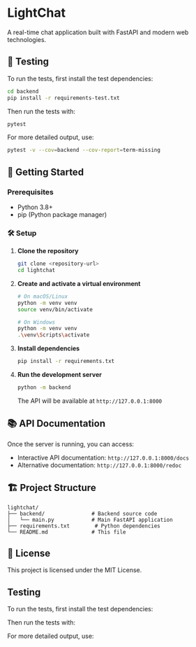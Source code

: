 # LightChat

A real-time chat application built with FastAPI and modern web technologies.

## 🧪 Testing

To run the tests, first install the test dependencies:

```bash
cd backend
pip install -r requirements-test.txt
```

Then run the tests with:

```bash
pytest
```

For more detailed output, use:

```bash
pytest -v --cov=backend --cov-report=term-missing
```

## 🚀 Getting Started

### Prerequisites
- Python 3.8+
- pip (Python package manager)

### 🛠️ Setup

1. **Clone the repository**
   ```bash
   git clone <repository-url>
   cd lightchat
   ```

2. **Create and activate a virtual environment**
   ```bash
   # On macOS/Linux
   python -m venv venv
   source venv/bin/activate

   # On Windows
   python -m venv venv
   .\venv\Scripts\activate
   ```

3. **Install dependencies**
   ```bash
   pip install -r requirements.txt
   ```

4. **Run the development server**
   ```bash
   python -m backend
   ```

   The API will be available at `http://127.0.0.1:8000`

## 📚 API Documentation

Once the server is running, you can access:
- Interactive API documentation: `http://127.0.0.1:8000/docs`
- Alternative documentation: `http://127.0.0.1:8000/redoc`

## 🏗️ Project Structure

```
lightchat/
├── backend/               # Backend source code
│   └── main.py            # Main FastAPI application
├── requirements.txt        # Python dependencies
└── README.md              # This file
```

## 📝 License

This project is licensed under the MIT License.

## Testing

To run the tests, first install the test dependencies:



Then run the tests with:



For more detailed output, use:



